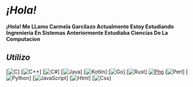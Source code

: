 # ***¡Hola!***

**¡Hola! Me LLamo Carmela Garcilazo Actualmente Estoy Estudiando Ingrenieria En Sistemas Anteriormente Estudiaba Ciencias De La Computacion**


## ***Utilizo***

[![C](https://img.shields.io/badge/C-00599C?style=for-the-badge&logo=c&logoColor=white)]
[![C++](https://img.shields.io/badge/C%2B%2B-00599C?style=for-the-badge&logo=c%2B%2B&logoColor=white)]
[![C#](https://img.shields.io/badge/C%23-239120?style=for-the-badge&logo=c-sharp&logoColor=white)]
[![Java](https://img.shields.io/badge/Java-ED8B00?style=for-the-badge&logo=java&logoColor=white)]
[![Kotlin](https://img.shields.io/badge/Kotlin-0095D5?&style=for-the-badge&logo=kotlin&logoColor=white)]
[![Go](https://img.shields.io/badge/Go-00ADD8?style=for-the-badge&logo=go&logoColor=white)]
[![Rust](https://img.shields.io/badge/Rust-000000?style=for-the-badge&logo=rust&logoColor=white)]
[![Php](https://img.shields.io/badge/PHP-777BB4?style=for-the-badge&logo=php&logoColor=white)]()
[![Perl](https://img.shields.io/badge/Perl-39457E?style=for-the-badge&logo=perl&logoColor=white)]
[![Python](https://img.shields.io/badge/Python-14354C?style=for-the-badge&logo=python&logoColor=white)]
[![JavaScript](https://img.shields.io/badge/JavaScript-323330?style=for-the-badge&logo=javascript&logoColor=F7DF1E)]
[![Html](https://img.shields.io/badge/HTML5-E34F26?style=for-the-badge&logo=html5&logoColor=white)]
[![Css](https://img.shields.io/badge/CSS3-1572B6?style=for-the-badge&logo=css3&logoColor=white)]
